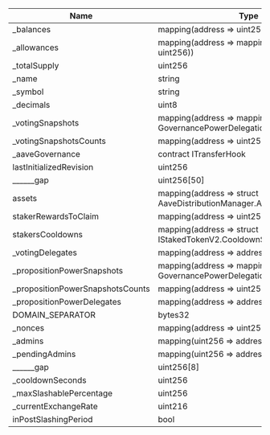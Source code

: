 | Name                             | Type                                                                                   | Slot | Offset | Bytes |
|----------------------------------|----------------------------------------------------------------------------------------|------|--------|-------|
| _balances                        | mapping(address => uint256)                                                            | 0    | 0      | 32    |
| _allowances                      | mapping(address => mapping(address => uint256))                                        | 1    | 0      | 32    |
| _totalSupply                     | uint256                                                                                | 2    | 0      | 32    |
| _name                            | string                                                                                 | 3    | 0      | 32    |
| _symbol                          | string                                                                                 | 4    | 0      | 32    |
| _decimals                        | uint8                                                                                  | 5    | 0      | 1     |
| _votingSnapshots                 | mapping(address => mapping(uint256 => struct GovernancePowerDelegationERC20.Snapshot)) | 6    | 0      | 32    |
| _votingSnapshotsCounts           | mapping(address => uint256)                                                            | 7    | 0      | 32    |
| _aaveGovernance                  | contract ITransferHook                                                                 | 8    | 0      | 20    |
| lastInitializedRevision          | uint256                                                                                | 9    | 0      | 32    |
| ______gap                        | uint256[50]                                                                            | 10   | 0      | 1600  |
| assets                           | mapping(address => struct AaveDistributionManager.AssetData)                           | 60   | 0      | 32    |
| stakerRewardsToClaim             | mapping(address => uint256)                                                            | 61   | 0      | 32    |
| stakersCooldowns                 | mapping(address => struct IStakedTokenV2.CooldownSnapshot)                             | 62   | 0      | 32    |
| _votingDelegates                 | mapping(address => address)                                                            | 63   | 0      | 32    |
| _propositionPowerSnapshots       | mapping(address => mapping(uint256 => struct GovernancePowerDelegationERC20.Snapshot)) | 64   | 0      | 32    |
| _propositionPowerSnapshotsCounts | mapping(address => uint256)                                                            | 65   | 0      | 32    |
| _propositionPowerDelegates       | mapping(address => address)                                                            | 66   | 0      | 32    |
| DOMAIN_SEPARATOR                 | bytes32                                                                                | 67   | 0      | 32    |
| _nonces                          | mapping(address => uint256)                                                            | 68   | 0      | 32    |
| _admins                          | mapping(uint256 => address)                                                            | 69   | 0      | 32    |
| _pendingAdmins                   | mapping(uint256 => address)                                                            | 70   | 0      | 32    |
| ______gap                        | uint256[8]                                                                             | 71   | 0      | 256   |
| _cooldownSeconds                 | uint256                                                                                | 79   | 0      | 32    |
| _maxSlashablePercentage          | uint256                                                                                | 80   | 0      | 32    |
| _currentExchangeRate             | uint216                                                                                | 81   | 0      | 27    |
| inPostSlashingPeriod             | bool                                                                                   | 81   | 27     | 1     |
